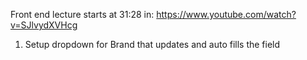 Front end lecture starts at 31:28 in: https://www.youtube.com/watch?v=SJlvydXVHcg


1) Setup dropdown for Brand that updates and auto fills the field

